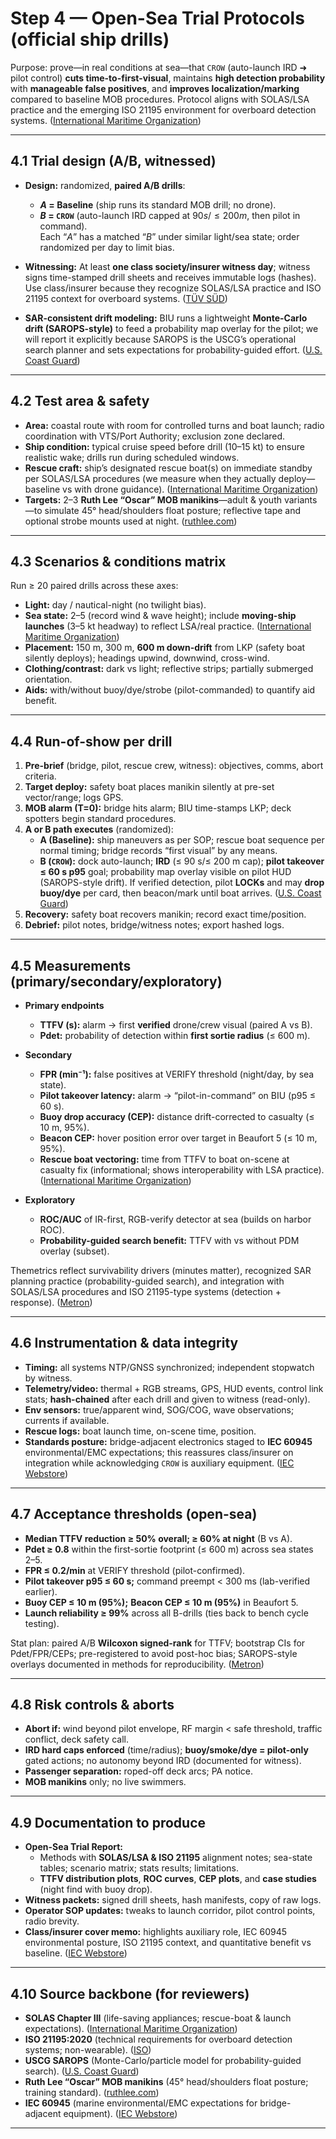 # Step 4 — Open-Sea Trial Protocols (official ship drills)

Purpose: prove—in real conditions at sea—that `CROW` (auto-launch IRD ➜ pilot control) **cuts time-to-first-visual**, maintains **high detection probability** with **manageable false positives**, and **improves localization/marking** compared to baseline MOB procedures. Protocol aligns with SOLAS/LSA practice and the emerging ISO 21195 environment for overboard detection systems. ([International Maritime Organization](https://www.imo.org/en/OurWork/Safety/Pages/SummaryOfSOLASchapter-3-default.aspx?utm_source=chatgpt.com "Summary of SOLAS chapter III"))

---

## 4.1 Trial design (A/B, witnessed)

- **Design:** randomized, **paired A/B drills**:
    
    - **$A$ = Baseline** (ship runs its standard MOB drill; no drone).
    - **$B$ = `CROW`** (auto-launch IRD capped at $90s/≤200 m$, then pilot in command).  
        Each “$A$” has a matched “$B$” under similar light/sea state; order randomized per day to limit bias.
        
- **Witnessing:** At least **one class society/insurer witness day**; witness signs time-stamped drill sheets and receives immutable logs (hashes). Use class/insurer because they recognize SOLAS/LSA practice and ISO 21195 context for overboard systems. ([TÜV SÜD](https://www.tuvsud.com/en-us/services/testing/iec-60945?utm_source=chatgpt.com "IEC 60945 Testing & Certification"))
    
- **SAR-consistent drift modeling:** BIU runs a lightweight **Monte-Carlo drift (SAROPS-style)** to feed a probability map overlay for the pilot; we will report it explicitly because SAROPS is the USCG’s operational search planner and sets expectations for probability-guided effort. ([U.S. Coast Guard](https://www.dco.uscg.mil/Portals/9/CG-5R/SARfactsInfo/SAROPSInforSheet.pdf?utm_source=chatgpt.com "Search and Rescue Optimal Planning System (SAROPS)"))
    

---

## 4.2 Test area & safety

- **Area:** coastal route with room for controlled turns and boat launch; radio coordination with VTS/Port Authority; exclusion zone declared.    
- **Ship condition:** typical cruise speed before drill (10–15 kt) to ensure realistic wake; drills run during scheduled windows.
- **Rescue craft:** ship’s designated rescue boat(s) on immediate standby per SOLAS/LSA procedures (we measure when they actually deploy—baseline vs with drone guidance). ([International Maritime Organization](https://www.imo.org/en/OurWork/Safety/Pages/SummaryOfSOLASchapter-3-default.aspx?utm_source=chatgpt.com "Summary of SOLAS chapter III"))
- **Targets:** 2–3 **Ruth Lee “Oscar” MOB manikins**—adult & youth variants—to simulate 45° head/shoulders float posture; reflective tape and optional strobe mounts used at night. ([ruthlee.com](https://www.ruthlee.com/manikin/man-overboard-training-manikins-dummies?utm_source=chatgpt.com "Man Overboard Training Manikins | Ruth Lee Ltd"))
    

---

## 4.3 Scenarios & conditions matrix

Run ≥ 20 paired drills across these axes:

- **Light:** day / nautical-night (no twilight bias).    
- **Sea state:** 2–5 (record wind & wave height); include **moving-ship launches** (3–5 kt headway) to reflect LSA/real practice. ([International Maritime Organization](https://www.imo.org/en/OurWork/Safety/Pages/SummaryOfSOLASchapter-3-default.aspx?utm_source=chatgpt.com "Summary of SOLAS chapter III"))
- **Placement:** 150 m, 300 m, **600 m down-drift** from LKP (safety boat silently deploys); headings upwind, downwind, cross-wind.
- **Clothing/contrast:** dark vs light; reflective strips; partially submerged orientation.
- **Aids:** with/without buoy/dye/strobe (pilot-commanded) to quantify aid benefit.

---

## 4.4 Run-of-show per drill

1. **Pre-brief** (bridge, pilot, rescue crew, witness): objectives, comms, abort criteria.
2. **Target deploy:** safety boat places manikin silently at pre-set vector/range; logs GPS.
3. **MOB alarm (T=0):** bridge hits alarm; BIU time-stamps LKP; deck spotters begin standard procedures.
4. **A or B path executes** (randomized):
    - **A (Baseline):** ship maneuvers as per SOP; rescue boat sequence per normal timing; bridge records “first visual” by any means.
    - **B (`CROW`):** dock auto-launch; **IRD** (≤ 90 s/≤ 200 m cap); **pilot takeover ≤ 60 s p95** goal; probability map overlay visible on pilot HUD (SAROPS-style drift). If verified detection, pilot **LOCKs** and may **drop buoy/dye** per card, then beacon/mark until boat arrives. ([U.S. Coast Guard](https://www.dco.uscg.mil/Portals/9/CG-5R/SARfactsInfo/SAROPSInforSheet.pdf?utm_source=chatgpt.com "Search and Rescue Optimal Planning System (SAROPS)"))
5. **Recovery:** safety boat recovers manikin; record exact time/position.
6. **Debrief:** pilot notes, bridge/witness notes; export hashed logs.

---

## 4.5 Measurements (primary/secondary/exploratory)

- **Primary endpoints**
    
    - **TTFV (s):** alarm → first **verified** drone/crew visual (paired A vs B).
    - **Pdet:** probability of detection within **first sortie radius** (≤ 600 m).
        
- **Secondary**
    - **FPR (min⁻¹):** false positives at VERIFY threshold (night/day, by sea state).
    - **Pilot takeover latency:** alarm → “pilot-in-command” on BIU (p95 ≤ 60 s).
    - **Buoy drop accuracy (CEP):** distance drift-corrected to casualty (≤ 10 m, 95%).
    - **Beacon CEP:** hover position error over target in Beaufort 5 (≤ 10 m, 95%).
    - **Rescue boat vectoring:** time from TTFV to boat on-scene at casualty fix (informational; shows interoperability with LSA practice). ([International Maritime Organization](https://www.imo.org/en/OurWork/Safety/Pages/SummaryOfSOLASchapter-3-default.aspx?utm_source=chatgpt.com "Summary of SOLAS chapter III"))
        
- **Exploratory**
    
    - **ROC/AUC** of IR-first, RGB-verify detector at sea (builds on harbor ROC).
    - **Probability-guided search benefit:** TTFV with vs without PDM overlay (subset).

Themetrics reflect survivability drivers (minutes matter), recognized SAR planning practice (probability-guided search), and integration with SOLAS/LSA procedures and ISO 21195-type systems (detection + response). ([Metron](https://www.metsci.com/wp-content/uploads/2019/08/Search-and-Rescue-Optimal-Planning-System.pdf?utm_source=chatgpt.com "Search and Rescue Optimal Planning System"))

---

## 4.6 Instrumentation & data integrity

- **Timing:** all systems NTP/GNSS synchronized; independent stopwatch by witness.
- **Telemetry/video:** thermal + RGB streams, GPS, HUD events, control link stats; **hash-chained** after each drill and given to witness (read-only).
- **Env sensors:** true/apparent wind, SOG/COG, wave observations; currents if available.
- **Rescue logs:** boat launch time, on-scene time, position.
- **Standards posture:** bridge-adjacent electronics staged to **IEC 60945** environmental/EMC expectations; this reassures class/insurer on integration while acknowledging `CROW` is auxiliary equipment. ([IEC Webstore](https://webstore.iec.ch/en/publication/3959?utm_source=chatgpt.com "IEC 60945:2002"))

---

## 4.7 Acceptance thresholds (open-sea)

- **Median TTFV reduction ≥ 50% overall; ≥ 60% at night** (B vs A).
- **Pdet ≥ 0.8** within the first-sortie footprint (≤ 600 m) across sea states 2–5.
- **FPR ≤ 0.2/min** at VERIFY threshold (pilot-confirmed).
- **Pilot takeover p95 ≤ 60 s;** command preempt < 300 ms (lab-verified earlier).
- **Buoy CEP ≤ 10 m (95%);** **Beacon CEP ≤ 10 m (95%)** in Beaufort 5.
- **Launch reliability ≥ 99%** across all B-drills (ties back to bench cycle testing).

Stat plan: paired A/B **Wilcoxon signed-rank** for TTFV; bootstrap CIs for Pdet/FPR/CEPs; pre-registered to avoid post-hoc bias; SAROPS-style overlays documented in methods for reproducibility. ([Metron](https://www.metsci.com/wp-content/uploads/2019/08/Search-and-Rescue-Optimal-Planning-System.pdf?utm_source=chatgpt.com "Search and Rescue Optimal Planning System"))

---

## 4.8 Risk controls & aborts

- **Abort if:** wind beyond pilot envelope, RF margin < safe threshold, traffic conflict, deck safety call.
- **IRD hard caps enforced** (time/radius); **buoy/smoke/dye = pilot-only** gated actions; no autonomy beyond IRD (documented for witness).
- **Passenger separation:** roped-off deck arcs; PA notice.
- **MOB manikins** only; no live swimmers.

---

## 4.9 Documentation to produce

- **Open-Sea Trial Report:**
    - Methods with **SOLAS/LSA & ISO 21195** alignment notes; sea-state tables; scenario matrix; stats results; limitations.
    - **TTFV distribution plots**, **ROC curves**, **CEP plots**, and **case studies** (night find with buoy drop).
- **Witness packets:** signed drill sheets, hash manifests, copy of raw logs.
- **Operator SOP updates:** tweaks to launch corridor, pilot control points, radio brevity.
- **Class/insurer cover memo:** highlights auxiliary role, IEC 60945 environmental posture, ISO 21195 context, and quantitative benefit vs baseline. ([IEC Webstore](https://webstore.iec.ch/en/publication/3959?utm_source=chatgpt.com "IEC 60945:2002"))

---

## 4.10 Source backbone (for reviewers)

- **SOLAS Chapter III** (life-saving appliances; rescue-boat & launch expectations). ([International Maritime Organization](https://www.imo.org/en/OurWork/Safety/Pages/SummaryOfSOLASchapter-3-default.aspx?utm_source=chatgpt.com "Summary of SOLAS chapter III"))
- **ISO 21195:2020** (technical requirements for overboard detection systems; non-wearable). ([ISO](https://www.iso.org/standard/76051.html?utm_source=chatgpt.com "ISO 21195:2020 - Ships and marine technology"))
- **USCG SAROPS** (Monte-Carlo/particle model for probability-guided search). ([U.S. Coast Guard](https://www.dco.uscg.mil/Portals/9/CG-5R/SARfactsInfo/SAROPSInforSheet.pdf?utm_source=chatgpt.com "Search and Rescue Optimal Planning System (SAROPS)"))
- **Ruth Lee “Oscar” MOB manikins** (45° head/shoulders float posture; training standard). ([ruthlee.com](https://www.ruthlee.com/manikin/man-overboard-training-manikins-dummies?utm_source=chatgpt.com "Man Overboard Training Manikins | Ruth Lee Ltd"))
- **IEC 60945** (marine environmental/EMC expectations for bridge-adjacent equipment). ([IEC Webstore](https://webstore.iec.ch/en/publication/3959?utm_source=chatgpt.com "IEC 60945:2002"))

---